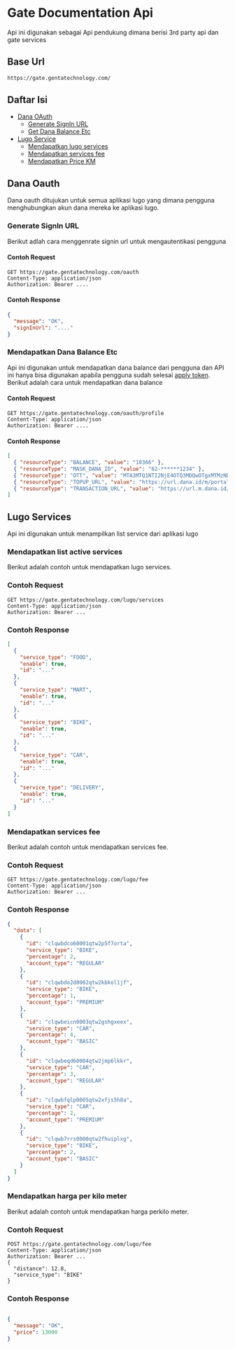 # Gate Documentation Api

Api ini digunakan sebagai Api pendukung dimana berisi 3rd party api dan gate services

## Base Url

```bash
https://gate.gentatechnology.com/
```

## Daftar Isi

- [Dana OAuth](#dana-oauth)
  - [Generate SignIn URL](#generate-signin-url)
  - [Get Dana Balance Etc](#get-dana-balance-etc)
- [Lugo Service](#lugo-services)
  - [Mendapatkan lugo services](#mendapatkan-list-active-services)
  - [Mendapatkan services fee](#mendapatkan-services-fee)
  - [Mendapatkan Price KM](#mendapatkan-harga-per-kilo-meter)

## Dana Oauth

Dana oauth ditujukan untuk semua aplikasi lugo yang dimana pengguna menghubungkan akun dana mereka ke aplikasi lugo.

### Generate SignIn URL

Berikut adlah cara menggenrate signin url untuk mengautentikasi pengguna

#### Contoh Request

```http
GET https://gate.gentatechnology.com/oauth
Content-Type: application/json
Authorization: Bearer ....
```

#### Contoh Response

```json
{
  "message": "OK",
  "signInUrl": "...."
}
```

### Mendapatkan Dana Balance Etc

Api ini digunakan untuk mendapatkan dana balance dari pengguna dan API ini hanya bisa digunakan apabila pengguna sudah selesai [apply token](#generate-signin-url). Berikut adalah cara untuk mendapatkan dana balance

#### Contoh Request

```http
GET https://gate.gentatechnology.com/oauth/profile
Content-Type: application/json
Authorization: Bearer ....
```

#### Contoh Response

```json
[
  { "resourceType": "BALANCE", "value": "10366" },
  { "resourceType": "MASK_DANA_ID", "value": "62-******1234" },
  { "resourceType": "OTT", "value": "MTA3MTQ1NTI2NjE4OTQ3MDQwOTgxMTMzNDg5MTcyMTY3M" },
  { "resourceType": "TOPUP_URL", "value": "https://url.dana.id/m/portal/topup" },
  { "resourceType": "TRANSACTION_URL", "value": "https://url.m.dana.id/m/ipg?sourcePlatform=IPG" }
]
```

## Lugo Services

Api ini digunakan untuk menampilkan list service dari aplikasi lugo

### Mendapatkan list active services

Berikut adalah contoh untuk mendapatkan lugo services.

### Contoh Request

```http
GET https://gate.gentatechnology.com/lugo/services
Content-Type: application/json
Authorization: Bearer ...
```

### Contoh Response

```json
[
  {
    "service_type": "FOOD",
    "enable": true,
    "id": "..."
  },
  {
    "service_type": "MART",
    "enable": true,
    "id": "..."
  },
  {
    "service_type": "BIKE",
    "enable": true,
    "id": "..."
  },
  {
    "service_type": "CAR",
    "enable": true,
    "id": "..."
  },
  {
    "service_type": "DELIVERY",
    "enable": true,
    "id": "..."
  }
]
```
### Mendapatkan services fee

Berikut adalah contoh untuk mendapatkan services fee.

### Contoh Request

```http
GET https://gate.gentatechnology.com/lugo/fee
Content-Type: application/json
Authorization: Bearer ...
```

### Contoh Response

```json
{
  "data": [
    {
      "id": "clqwbdco60001qtw2p5f7orta",
      "service_type": "BIKE",
      "percentage": 2,
      "account_type": "REGULAR"
    },
    {
      "id": "clqwbdo2d0002qtw2kbkol1jf",
      "service_type": "BIKE",
      "percentage": 1,
      "account_type": "PREMIUM"
    },
    {
      "id": "clqwbeicn0003qtw2gshgxeex",
      "service_type": "CAR",
      "percentage": 4,
      "account_type": "BASIC"
    },
    {
      "id": "clqwbeqd60004qtw2jmp6lkkr",
      "service_type": "CAR",
      "percentage": 3,
      "account_type": "REGULAR"
    },
    {
      "id": "clqwbfqlp0005qtw2xfjs5h8a",
      "service_type": "CAR",
      "percentage": 2,
      "account_type": "PREMIUM"
    },
    {
      "id": "clqwb7rrs0000qtw2fhuiplxg",
      "service_type": "BIKE",
      "percentage": 2,
      "account_type": "BASIC"
    }
  ]
}
```

### Mendapatkan harga per kilo meter 

Berikut adalah contoh untuk mendapatkan harga perkilo meter.

### Contoh Request

```http
POST https://gate.gentatechnology.com/lugo/fee
Content-Type: application/json
Authorization: Bearer ...
{
  "distance": 12.8,
  "service_type": "BIKE"
}
```

### Contoh Response

```json

{
  "message": "OK",
  "price": 13000
}

```